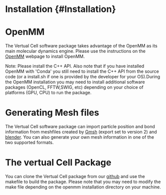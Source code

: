 Installation          {#Installation}
============
# OpenMM
The Vertual Cell software package takes advantage of the OpenMM as its main molecular dynamics engine. Please use the instructions on the [OpenMM] webpage to install OpenMM. 

Note: Please install the C++ API. Also note that if you have installed OpenMM with 'Conda' you still need to install the C++ API from the source code (or a install.sh if one is provided by the developer for your OS).During the OpenMM installation you may need to install additional software packages (OpenCL, FFTW,SWIG, etc) depending on your choice of platforms (GPU, CPU) to run the package.

# Generating Mesh files
The Vertual Cell software package can import particle position and bond information from  meshfiles created by [Gmsh] \(export set to version 2\) and [blender]. You can also generate your own mesh information in one of the two supported formats.

# The vertual Cell Package
You can clone the Vertual Cell package from our [github] and use the makefile to build the package. Please note that you may need to modify the make file depending on the openmm installation directory on your machine. 


[OpenMM]: http://openmm.org "OpenMM"
[Gmsh]: http://gmsh.info "Gmsh"
[blender]: https://www.blender.org "blender"
[github]: https://github.com/afarnudi/Membrane_OBJ "github"

